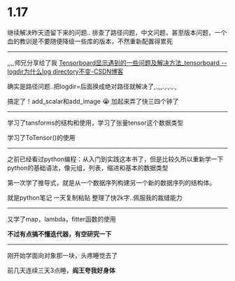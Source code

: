# 1.17

继续解决昨天遗留下来的问题.. 排查了路径问题，中文问题，甚至版本问题，一个血的教训是不要随便降级一些库的版本，不然重新配置得累死

---

,,,,师兄分享给了我 [Tensorboard显示遇到的一些问题及解决方法_tensorboard --logdir为什么log directory不变-CSDN博客](https://blog.csdn.net/u012654981/article/details/88407898?app_version=6.2.4&code=app_1562916241&csdn_share_tail={"type"%3A"blog"%2C"rType"%3A"article"%2C"rId"%3A"88407898"%2C"source"%3A"oashjkakk"}&uLinkId=usr1mkqgl919blen&utm_source=app)

确实是路径问题..把logdir=后面换成绝对路径就解决了,.,,,.,.,.,.,

搞定了！add_scalar和add_image :sob: 加起来弄了快三四个钟了



---

学习了tansforms的结构和使用，学习了张量tensor这个数据类型

学习了ToTensor()的使用

---

之前已经看过python编程：从入门到实践这本书了，但是比较久所以重新学一下python的基础语法，像元组，列表，缩进和基本的数据类型

第一次学了推导式，就是从一个数据序列构建另一个新的数据序列的结构体。

就是python笔记 一天复制粘贴 整理了快2k字..佩服我的裁缝能力

---

又学了map，lambda，fitter函数的使用

**不过有点搞不懂迭代器，有空研究一下**

---

刚开始学面向对象那一块，头疼睡觉去了

前几天连续三天3点睡，**__阎王夸我好身体__**



